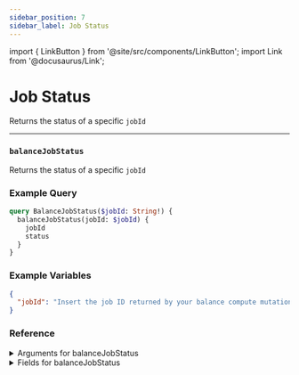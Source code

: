 ```yaml
---
sidebar_position: 7
sidebar_label: Job Status
---
```


import { LinkButton } from '@site/src/components/LinkButton';
import Link from '@docusaurus/Link';

# Job Status

Returns the status of a specific `jobId`

---

### `balanceJobStatus`

Returns the status of a specific `jobId`


### Example Query

```graphql
query BalanceJobStatus($jobId: String!) {
  balanceJobStatus(jobId: $jobId) {
    jobId
    status
  }
}
```

### Example Variables

```json
{
  "jobId": "Insert the job ID returned by your balance compute mutation"
}
```

<LinkButton href="/sandbox" type="primary" buttonCopy="Try in sandbox" />

### Reference

<details>
<summary>Arguments for balanceJobStatus</summary>

| Argument      | Description | Type |
| ----------- | ----------- | ----------- |
| `jobId`      | -       | `String!` | 

</details>

<details>
<summary>Fields for balanceJobStatus</summary>

| Field      | Description | Type |
| ----------- | ----------- | ----------- |
| `jobId`      | -       | `String!`       |
| `status`      | -       | `String!` | 

</details>
